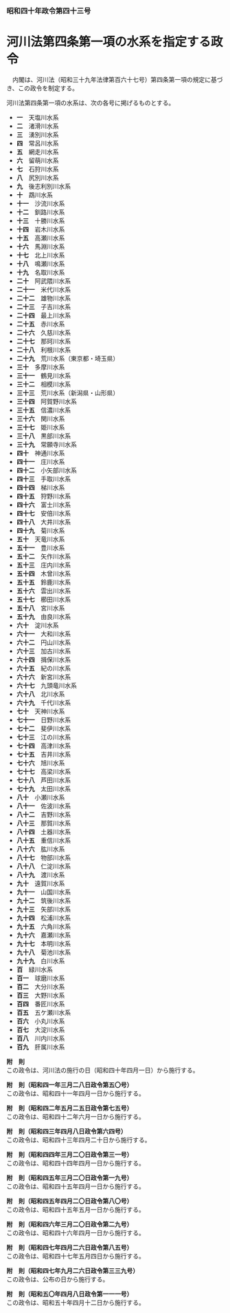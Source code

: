 ### 昭和四十年政令第四十三号  
# 河川法第四条第一項の水系を指定する政令  
　内閣は、河川法（昭和三十九年法律第百六十七号）第四条第一項の規定に基づき、この政令を制定する。  
  
河川法第四条第一項の水系は、次の各号に掲げるものとする。  
* **一**　天塩川水系  
* **二**　渚滑川水系  
* **三**　湧別川水系  
* **四**　常呂川水系  
* **五**　網走川水系  
* **六**　留萌川水系  
* **七**　石狩川水系  
* **八**　尻別川水系  
* **九**　後志利別川水系  
* **十**　鵡川水系  
* **十一**　沙流川水系  
* **十二**　釧路川水系  
* **十三**　十勝川水系  
* **十四**　岩木川水系  
* **十五**　高瀬川水系  
* **十六**　馬淵川水系  
* **十七**　北上川水系  
* **十八**　鳴瀬川水系  
* **十九**　名取川水系  
* **二十**　阿武隈川水系  
* **二十一**　米代川水系  
* **二十二**　雄物川水系  
* **二十三**　子吉川水系  
* **二十四**　最上川水系  
* **二十五**　赤川水系  
* **二十六**　久慈川水系  
* **二十七**　那珂川水系  
* **二十八**　利根川水系  
* **二十九**　荒川水系（東京都・埼玉県）  
* **三十**　多摩川水系  
* **三十一**　鶴見川水系  
* **三十二**　相模川水系  
* **三十三**　荒川水系（新潟県・山形県）  
* **三十四**　阿賀野川水系  
* **三十五**　信濃川水系  
* **三十六**　関川水系  
* **三十七**　姫川水系  
* **三十八**　黒部川水系  
* **三十九**　常願寺川水系  
* **四十**　神通川水系  
* **四十一**　庄川水系  
* **四十二**　小矢部川水系  
* **四十三**　手取川水系  
* **四十四**　梯川水系  
* **四十五**　狩野川水系  
* **四十六**　富士川水系  
* **四十七**　安倍川水系  
* **四十八**　大井川水系  
* **四十九**　菊川水系  
* **五十**　天竜川水系  
* **五十一**　豊川水系  
* **五十二**　矢作川水系  
* **五十三**　庄内川水系  
* **五十四**　木曾川水系  
* **五十五**　鈴鹿川水系  
* **五十六**　雲出川水系  
* **五十七**　櫛田川水系  
* **五十八**　宮川水系  
* **五十九**　由良川水系  
* **六十**　淀川水系  
* **六十一**　大和川水系  
* **六十二**　円山川水系  
* **六十三**　加古川水系  
* **六十四**　揖保川水系  
* **六十五**　紀の川水系  
* **六十六**　新宮川水系  
* **六十七**　九頭竜川水系  
* **六十八**　北川水系  
* **六十九**　千代川水系  
* **七十**　天神川水系  
* **七十一**　日野川水系  
* **七十二**　斐伊川水系  
* **七十三**　江の川水系  
* **七十四**　高津川水系  
* **七十五**　吉井川水系  
* **七十六**　旭川水系  
* **七十七**　高梁川水系  
* **七十八**　芦田川水系  
* **七十九**　太田川水系  
* **八十**　小瀬川水系  
* **八十一**　佐波川水系  
* **八十二**　吉野川水系  
* **八十三**　那賀川水系  
* **八十四**　土器川水系  
* **八十五**　重信川水系  
* **八十六**　肱川水系  
* **八十七**　物部川水系  
* **八十八**　仁淀川水系  
* **八十九**　渡川水系  
* **九十**　遠賀川水系  
* **九十一**　山国川水系  
* **九十二**　筑後川水系  
* **九十三**　矢部川水系  
* **九十四**　松浦川水系  
* **九十五**　六角川水系  
* **九十六**　嘉瀬川水系  
* **九十七**　本明川水系  
* **九十八**　菊池川水系  
* **九十九**　白川水系  
* **百**　緑川水系  
* **百一**　球磨川水系  
* **百二**　大分川水系  
* **百三**　大野川水系  
* **百四**　番匠川水系  
* **百五**　五ケ瀬川水系  
* **百六**　小丸川水系  
* **百七**　大淀川水系  
* **百八**　川内川水系  
* **百九**　肝属川水系  
  
**附　則**  
この政令は、河川法の施行の日（昭和四十年四月一日）から施行する。  
  
**附　則（昭和四一年三月二八日政令第五〇号）**  
この政令は、昭和四十一年四月一日から施行する。  
  
**附　則（昭和四二年五月二五日政令第七五号）**  
この政令は、昭和四十二年六月一日から施行する。  
  
**附　則（昭和四三年四月八日政令第六四号）**  
この政令は、昭和四十三年四月二十日から施行する。  
  
**附　則（昭和四四年三月二〇日政令第三一号）**  
この政令は、昭和四十四年四月一日から施行する。  
  
**附　則（昭和四五年三月二〇日政令第一九号）**  
この政令は、昭和四十五年四月一日から施行する。  
  
**附　則（昭和四五年四月二〇日政令第八〇号）**  
この政令は、昭和四十五年五月一日から施行する。  
  
**附　則（昭和四六年三月二〇日政令第二九号）**  
この政令は、昭和四十六年四月一日から施行する。  
  
**附　則（昭和四七年四月二六日政令第八五号）**  
この政令は、昭和四十七年五月四日から施行する。  
  
**附　則（昭和四七年九月二六日政令第三三九号）**  
この政令は、公布の日から施行する。  
  
**附　則（昭和五〇年四月八日政令第一一一号）**  
この政令は、昭和五十年四月十二日から施行する。  
  
